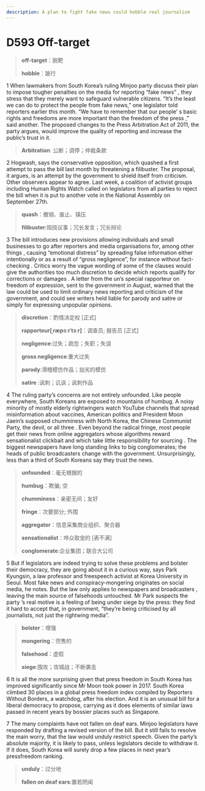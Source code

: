 ```yaml
---
description: A plan to fight fake news could hobble real journalism
---
```


# D593 Off-target
> **off-target**：脱靶
 > 
> **hobble**：跛行
 > 

1 When lawmakers from South Korea’s ruling Minjoo party discuss their plan to impose tougher penalties on the media for reporting “fake news” , they stress that they merely want to safeguard vulnerable citizens. “It’s the least we can do to protect the people from fake news,” one legislator told reporters earlier this month. “We have to remember that our people’ s basic rights and  freedoms are more important than the freedom of the press ,” said another. The proposed changes to the Press Arbitration Act of 2011, the party argues, would improve the quality of reporting and increase the public’s trust in it.

> **Arbitration**: 公断；调停；仲裁条款
>

2 Hogwash, says the conservative opposition, which quashed a first attempt to pass the bill last month by threatening a filibuster. The proposal, it argues, is an attempt by the government to shield itself from criticism. Other observers appear to agree. Last week, a coalition of activist groups including Human Rights Watch called on legislators from all parties to reject the bill when it is put to another vote in the National Assembly on September 27th.

> **quash**：撤销、废止、镇压
>
> **filibuster**:阻挠议事；冗长发言；冗长辩论
>

3 The bill introduces new provisions allowing individuals and small businesses to go after reporters and media organisations for, among other things , causing “emotional distress” by spreading false information either intentionally or as a result of “gross negligence”, for instance without fact-checking . Critics worry the vague wording of some of the clauses would give the authorities too much discretion to decide which reports qualify for corrections or damages . A letter from the un’s special rapporteur on freedom of expression, sent to the government in August, warned that the law could be used to limit ordinary news reporting and criticism of the government, and could see writers held liable for parody and satire or simply for expressing unpopular opinions.

> **discretion**：酌情决定权 [正式]
>
> **rapporteur[ˌræpɔːrˈtɜːr]**：调查员; 报告员 [正式]
>
> **negligence**:过失；疏忽；失职；失误
>
> **gross negligence**:重大过失
>
> **parody**:滑稽模仿作品；拙劣的模仿
>
> **satire** :讽刺；讥讽；讽刺作品
>

4 The ruling party’s concerns are not entirely unfounded. Like people everywhere, South Koreans are exposed to mountains of humbug. A noisy minority of mostly elderly rightwingers watch YouTube channels that spread misinformation about vaccines, American politics and President Moon Jaein’s supposed chumminess with North Korea, the Chinese Communist Party, the devil, or all three . Even beyond the radical fringe, most people get their news from online aggregators whose algorithms reward sensationalist clickbait and which take little responsibility for sourcing . The biggest newspapers have long standing links to big conglomerates; the heads of public broadcasters change with the government. Unsurprisingly, less than a third of South Koreans say they trust the news.

> **unfounded**：毫无根据的
>
> **humbug**：欺骗; 空
>
> **chumminess**：亲密无间；友好
>
> **fringe**：次要部分; 外围
>
> **aggregator**：信息采集商业组织、聚合器
>
> **sensationalist**：哗众取宠的 [表不满]
>
> **conglomerate**:企业集团；联合大公司
>

5 But if legislators are indeed trying to solve these problems and bolster their democracy, they are going about it in a curious way, says Park Kyungsin, a law professor and freespeech activist at Korea University in Seoul. Most fake news and conspiracy-mongering originates on social media, he notes. But the law only applies to newspapers and broadcasters , leaving the main source of falsehoods untouched. Mr Park suspects the party ’s real motive is a feeling of being under siege by the press: they find it hard to accept that, in government, “they’re being criticised by all journalists, not just the rightwing media”.

> **bolster**：增强
>
> **mongering**：兜售的
>
> **falsehood**：虚假
>
> **siege**:围攻；攻城战；不断袭击
>

6 It is all the more surprising given that press freedom in South Korea has improved significantly since Mr Moon took power in 2017. South Korea climbed 30 places in a global press freedom index compiled by Reporters Without Borders, a watchdog, after his election. And it is an unusual bill for a liberal democracy to propose, carrying as it does elements of similar laws passed in recent years by bossier places such as Singapore.

7 The many complaints have not fallen on deaf ears. Minjoo legislators have responded by drafting a revised version of the bill. But it still fails to resolve the main worry, that the law would unduly restrict speech. Given the party’s absolute majority, it is likely to pass, unless legislators decide to withdraw it. If it does, South Korea will surely drop a few places in next year’s pressfreedom ranking.

> **unduly**：过分地
>
> **fallen on deaf ears**:置若罔闻
>

